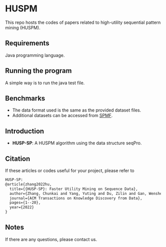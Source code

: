 # HUSPM
This repo hosts the codes of papers related to high-utility sequential pattern mining (HUSPM).

## Requirements
Java programming language.

## Running the program
A simple way is to run the java test file.

## Benchmarks
- The data format used is the same as the provided dataset files.
- Additional datasets can be accessed from [SPMF](http://www.philippe-fournier-viger.com/spmf/index.php?link=datasets.php).

## Introduction
- **HUSP-SP**: A HUSPM algorithm using the data structure seqPro.

## Citation
If these articles or codes useful for your project, please refer to
```xml
HUSP-SP:
@article{zhang2022hu,
  title={{HUSP-SP}: Faster Utility Mining on Sequence Data},
  author={Zhang, Chunkai and Yang, Yuting and Du, Zilin and Gan, Wensheng and Yu, Philip S},
  journal={ACM Transactions on Knowledge Discovery from Data},
  pages={1--20},
  year={2022}
}
```


## Notes
If there are any questions, please contact us.
